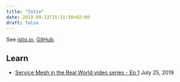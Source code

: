 ```yaml
---
title: "Istio"
date: 2019-09-23T15:31:50+02:00
draft: false
---
```


See [istio.io](https://istio.io/), [GitHub](https://github.com/istio/istio).

## Learn

- [Service Mesh in the Real World video series - Ep 1](https://www.youtube.com/watch?v=hjTLSaK4PH8&feature=youtu.be) July 25, 2019
